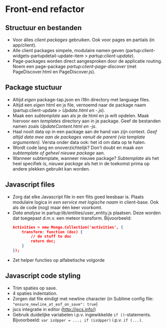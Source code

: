 # Front-end refactor

## Structuur en bestanden
- Voor álles *client packages* gebruiken. Ook voor pages en partials (in app/client).
- Alle client packages simpele, modulaire namen geven (partup:client-widgets-partupdetail-update-item > *partup:client-update*).
- Page-packages worden direct aangesproken door de applicatie routing. Noem een page-package *partup:client-page-discover* (met PageDiscover.html en PageDiscover.js).

## Package stuctuur
- Altijd *eigen* package-tap.json en i18n directory met language files.
- Altijd een *eigen* html en js file, vernoemd naar de package naam (partup:client-update > *Update.html en -.js*).
- Maak een *subtemplate* aan als je de html en js wilt opdelen. Maak hiervoor een *templates* directory aan in je package. Geef de bestanden namen zoals *UpdateContent.html en -js*.
- Haal nooit data op in een package aan de hand van zijn context. *Geef altijd data mee aan de packages vanuit de parent (via template argumenten).* Versta onder data ook: het id om data op te halen.
- Wordt code lang en onoverzichtelijk? Don't doubt en maak *een subtemplate of geheel nieuwe package* aan.
- Wanneer subtemplate, wanneer nieuwe package? *Subtemplate* als het heel specifiek is, *nieuwe package* als het in de toekomst prima op andere plekken gebruikt kan worden.

## Javascript files
- Zorg dat elke Javascript file in een flits goed leesbaar is. Plaats modulaire logica in *een service met logische naam* in client-base. Ook als de code (nog) maar één keer voorkomt.
- *Data analyse* in partup:lib/entities/user_entity.js plaatsen. Deze worden dat toegepast d.m.v. een meteor transform. Bijvoorbeeld:
  ```json
  Activities = new Mongo.Collection('activities', {
      transform: function (doc) {
          // do stuff to doc
          return doc;
      }
  });
  ```
- Zet helper functies op alfabetische volgorde

## Javascript code styling
- Trim spaties op save.
- 4 spaties indentation.
- Zorgen dat file eindigt met newline character (in Sublime config file: `"ensure_newline_at_eof_on_save": true`)
- jscs integratie in editor (http://jscs.info/)
- Gebruik duidelijke variabelen i.p.v. ingewikkelde `if ()`-statements. Bijvoorbeeld: `var isUpper = ...; if (isUpper)` i.p.v. `if (...)`.
